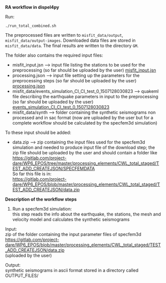 **RA workflow in dispel4py**

Run:

```
./run_total_combined.sh 
```

The preprocessed files are written to `misfit_data/output`, `misfit_data/output-images`.
Downloaded data files are stored in `misfit_data/data`.
The final results are written to the directory `GM`.



The folder also contains the required input files:  
* misfit_input.jsn --> input file listing the stations to be used for the preprocessing (so far should be uploaded by the user) [misfit_input.jsn](misfit_input.jsn)
* processing.json --> input file setting up the parameters for the preprocessing steps (so far should be uploaded by the user)  
  [processing.json](processing.json)
* misfit_data/events_simulation_CI_CI_test_0_1507128030823 --> quakeml file describing the earthquake parameters in input to the preprocessing (so far should be uploaded by the user)  
  [events_simulation_CI_CI_test_0_1507128030823](misfit_data/events_simulation_CI_CI_test_0_1507128030823)
* misfit_data/synth --> folder containing the synthetic seismograms non processed and in sac format (now are uploaded by the user but for a complete workflow should be calculated by the specfem3d simulation)  

To these input should be added:  
* data.zip --> zip containing the input files used for the specfem3d simulation and needed to produce input file of the download step; the zip file should be uploaded by the user and should contain a folder like https://gitlab.com/project-dare/WP6_EPOS/tree/master/processing_elements/CWL_total_staged/TEST_ADD_CREATEJSON/SPECFEMDATA  
So far this file is in:  
https://gitlab.com/project-dare/WP6_EPOS/blob/master/processing_elements/CWL_total_staged/TEST_ADD_CREATEJSON/data.zip

**Description of the workflow steps**  

1. Run a specfem3d simulation:  
this step reads the info about the earthquake, the stations, the mesh and velocity model and calculates the synthetic seismograms

Input:  
zip of the folder containing the input parameter files of specfem3d https://gitlab.com/project-dare/WP6_EPOS/blob/master/processing_elements/CWL_total_staged/TEST_ADD_CREATEJSON/data.zip   
(uploaded by the user)

Output:  
synthetic seismograms in ascii format stored in a directory called OUTPUT_FILES/